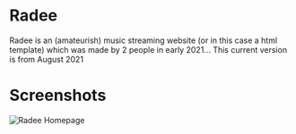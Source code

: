 # Radee
Radee is an (amateurish) music streaming website (or in this case a html template)
which was made by 2 people in early 2021... This current version is from August 2021

# Screenshots
![Radee Homepage](https://cdn.discordapp.com/attachments/779743553114996786/892917780603625542/unknown.png)

